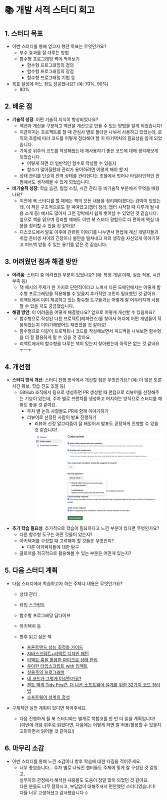 # 📚 개발 서적 스터디 회고

## 1. 스터디 목표

- 이번 스터디를 통해 얻고자 했던 목표는 무엇인가요?
  - 부수 효과를 잘 다루는 방법
  - 함수형 프로그래밍 찍어 먹어보기
    - 함수형 프로그래밍의 정의
    - 함수형 프로그래밍의 장점
    - 함수형 프로그래밍 기법 등
- 목표 달성에 어느 정도 성공했나요? (예: 70%, 90%)
  - 80%

## 2. 배운 점

- **기술적 성장**: 어떤 기술적 지식이 향상되었나요?
  - 액션과 계산을 구분하고 액션을 계산으로 만들 수 있는 방법을 알게 되었습니다!
  - 지금까지는 프로젝트를 할 때 관심사 별로 폴더만 나눠서 사용하고 있었는데, 로직의 흐름에 따라 코드를 어떻게 정리해야 할 지 아키텍처의 필요성을 알게 되었습니다.
  - 가독성 위주의 코드를 작성해왔는데 재사용하기 좋은 코드에 대해 생각해보게 되었습니다.
    - 어떻게 하면 더 일반적인 함수로 작성할 수 있을지
    - 함수가 많아질텐데 관리가 용이하려면 어떻게 해야 할 지
  - 상태 관리를 단순히 전역 상태를 관리한다는 초점에서 벗어나 타임라인적인 관점에서도 생각해볼 수 있게 되었습니다.
- **비기술적 성장**: 학습 습관, 협업 스킬, 시간 관리 등 비기술적 부분에서 무엇을 배웠나요?
  - 이전에 북 스터디를 할 때에는 책의 모든 내용을 정리해야겠다는 강박이 있었는데, 이 책은 구조적으로도 잘 짜여있고(챕터 정리, 챕터 시작할 때 다루게 될 내용 소개 등) 예시도 많아서 그런 강박에서 쉽게 벗어날 수 있었던 것 같습니다. 앞으로 책을 읽으며 정리할 때에도 이번 북 스터디 경험으로 더 편하게 핵심 내용을 정리할 수 있을 것 같아요!
  - 디스코드에서 발표 이후에 관련된 이야기를 나누면서 현업에 계신 개발자들과 취업 준비생 사이의 긴장이나 불안을 떨쳐내고 저의 생각을 자신있게 이야기하고 피드백 받을 수 있는 용기를 얻은 것 같습니다.

## 3. 어려웠던 점과 해결 방안

- **어려움**: 스터디 중 어려웠던 부분이 있었나요? (예: 특정 개념 이해, 실습 적용, 시간 부족 등)
  - 책 예시의 주제가 한 가지로 단편적이라고 느껴서 다른 도메인에서는 어떻게 함수형 프로그래밍을 적용해볼 수 있을지 추가적인 고민이 필요했던 것 같아요.
  - 리액트에서 이미 제공하고 있는 함수형 도구들과는 어떻게 잘 어우러지게 사용할 수 있을 지도 궁금했습니다.
- **해결 방안**: 이 어려움을 어떻게 해결했나요? 앞으로 어떻게 개선할 수 있을까요?
  - 함수형으로 작성된 다른 프로젝트(레퍼런스)를 찾아서 어디에 어떤 개념들이 적용되었는지 이야기해봤어도 재밌었을 것 같아요!
  - 함수형으로 다같이 프로젝트나 코드를 작성해보면서 피드백을 나눠보면 함수형을 더 잘 활용하게 될 수 있을 것 같아요.
  - 리액트에서의 함수형을 다루는 책이 있는지 찾아봤는데 아직은 없는 것 같네요 ㅜㅡㅜ

## 4. 개선점

- **스터디 방식 개선**: 스터디 진행 방식에서 개선할 점은 무엇인가요? (예: 더 많은 토론 시간 확보, 학습 진도 조절 등)
  - GitHub 조직에서 팀으로 생성하면 PR 생성할 때 랜덤으로 리뷰어를 선정해주는 기능이 있는데, 주차 별로 브랜치를 생성하고 머지하는 방식으로 스터디를 해봐도 좋을 것 같아요.
    - 주차 별 논의 사항들도 PR에 함께 이야기하기
    - 리뷰어로 선정된 사람이 발표 진행하기
      - 리뷰어 선정 알고리즘이 잘 돼있어서 발표도 공정하게 진행할 수 있을 것 같습니다!
        ![GitHub 조직 팀 코드리뷰](./images/github-organization-team-code-review.png)
- **추가 학습 필요성**: 추가적으로 학습이 필요하다고 느낀 부분이 있다면 무엇인가요?
  - 다른 함수형 도구는 어떤 것들이 있는지?
  - 아키텍처를 구성할 때 고려해야 할 것들은 무엇인지?
    - 다른 아키텍처들에 대한 탐구
  - 클로저를 적극적으로 활용해볼 수 있는 부분은 어떤게 있는지?

## 5. 다음 스터디 계획

- 다음 스터디에서 학습하고자 하는 주제나 내용은 무엇인가요?

  - 상태 관리
  - 타입 스크립트
  - 함수형 프로그래밍 딥다이브
  - 아키텍처 등

  - 향후 읽고 싶은 책
    - [프론트엔드 성능 최적화 가이드](https://product.kyobobook.co.kr/detail/S000200178292)
    - [자바스크립트+리액트 디자인 패턴](https://product.kyobobook.co.kr/detail/S000213880201)
    - [리액트 훅을 활용한 마이크로 상태 관리](https://product.kyobobook.co.kr/detail/S000212233308)
    - [우아한 타입스크립트 with 리액트](https://product.kyobobook.co.kr/detail/S000210716282)
    - [실용주의 프로그래머](https://product.kyobobook.co.kr/detail/S000001033128)
    - [내 코드가 그렇게 이상한가요?](https://product.kyobobook.co.kr/detail/S000202521361)
    - [켄트 벡의 Tidy First?: 더 나은 소프트웨어 설계를 위한 32가지 코드 정리법](https://product.kyobobook.co.kr/detail/S000212999739)
    - [소프트웨어 설계의 정석](https://product.kyobobook.co.kr/detail/S000214157730)

- 구체적인 실천 계획이 있다면 적어주세요.
  - 다음 진행하게 될 북 스터디와는 별개로 쏙함코를 한 번 더 읽을 계획입니다!  
    (이번에 개념 위주로 읽었다면, 다음에는 어떻게 하면 잘 적용/활용할 수 있을지 고민하면서 읽어볼 것 같아요!)

## 6. 마무리 소감

- 이번 스터디를 통해 느낀 소감이나 향후 학습에 대한 다짐을 적어주세요.
  - 너무 좋았습니다... 주차 별로 나눠진 챕터들도 주제에 맞게 잘 구성된 것 같았고,  
    실무자의 관점에서 해석한 내용들도 도움이 정말 많이 되었던 것 같아요.  
    다른 분들도 너무 잘하시고, 부담없이 대해주셔서 편안했던 스터디였습니다!  
    다들 너무 고생하셨고 감사했습니다 :)
